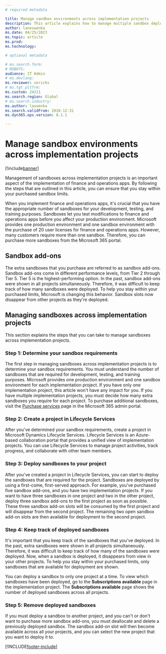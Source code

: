 ```yaml
---
# required metadata

title: Manage sandbox environments across implementation projects
description: This article explains how to manage multiple sandbox deployments across implementation projects in Microsoft Dynamics Lifecycle Services.
author: laneswenka
ms.date: 04/25/2023
ms.topic: article
ms.prod: 
ms.technology: 

# optional metadata

# ms.search.form: 
# ROBOTS: 
audience: IT Admin
# ms.devlang: 
ms.reviewer: sericks
# ms.tgt_pltfrm: 
ms.custom: 24211
ms.search.region: Global
# ms.search.industry: 
ms.author: laswenka
ms.search.validFrom: 2018-12-31
ms.dyn365.ops.version: 8.1.1

---
```


# Manage sandbox environments across implementation projects

[!include[banner](../includes/preview-banner.md)]

Management of sandboxes across implementation projects is an important aspect of the implementation of finance and operations apps. By following the steps that are outlined in this article, you can ensure that you stay within your purchased sandbox limits.

When you implement finance and operations apps, it's crucial that you have the appropriate number of sandboxes for your development, testing, and training purposes. Sandboxes let you test modifications to finance and operations apps before you affect your production environment. Microsoft provides one production environment and one sandbox environment with the purchase of 20 user licenses for finance and operations apps. However, many customers require more than one sandbox. Therefore, you can purchase more sandboxes from the Microsoft 365 portal.

## Sandbox add-ons

The extra sandboxes that you purchase are referred to as sandbox add-ons. Sandbox add-ons come in different performance levels, from Tier 2 through Tier 5. Tier 5 is the highest-performing option. In the past, sandbox add-ons were shown in all projects simultaneously. Therefore, it was difficult to keep track of how many sandboxes were deployed. To help you stay within your purchased limits, Microsoft is changing this behavior. Sandbox slots now disappear from other projects as they're deployed.

## Managing sandboxes across implementation projects

This section explains the steps that you can take to manage sandboxes across implementation projects.

### Step 1: Determine your sandbox requirements

The first step in managing sandboxes across implementation projects is to determine your sandbox requirements. You must understand the number of sandboxes that are required for development, testing, and training purposes. Microsoft provides one production environment and one sandbox environment for each implementation project. If you have only one implementation project, this article won't have any impact for you. If you have multiple implementation projects, you must decide how many extra sandboxes you require for each project. To purchase additional sandboxes, visit the [Purchase services](https://admin.microsoft.com/Adminportal/Home#/catalog) page in the Microsoft 365 admin portal.

### Step 2: Create a project in Lifecycle Services

After you've determined your sandbox requirements, create a project in Microsoft Dynamics Lifecycle Services. Lifecycle Services is an Azure-based collaboration portal that provides a unified view of implementation projects. You can use Lifecycle Services to manage project activities, track progress, and collaborate with other team members.

### Step 3: Deploy sandboxes to your project

After you've created a project in Lifecycle Services, you can start to deploy the sandboxes that are required for the project. Sandboxes are deployed by using a first-come, first-served approach. For example, you've purchased five sandbox add-ons, and you have two implementation projects. If you want to have three sandboxes in one project and two in the other project, deploy three sandbox add-ons to the first project as soon as possible. These three sandbox add-on slots will be consumed by the first project and will disappear from the second project. The remaining two open sandbox add-on slots are then available for deployment to the second project.

### Step 4: Keep track of deployed sandboxes

It's important that you keep track of the sandboxes that you've deployed. In the past, extra sandboxes were shown in all projects simultaneously. Therefore, it was difficult to keep track of how many of the sandboxes were deployed. Now, when a sandbox is deployed, it disappears from view in your other projects. To help you stay within your purchased limits, only sandboxes that are available for deployment are shown.

You can deploy a sandbox to only one project at a time. To view which sandboxes have been deployed, go to the **Subscriptions available** page in the implementation project. The **Subscriptions available** page shows the number of deployed sandboxes across all projects.

### Step 5: Remove deployed sandboxes

If you must deploy a sandbox to another project, and you can't or don't want to purchase more sandbox add-ons, you must deallocate and delete a previously deployed sandbox. The sandbox add-on slot will then become available across all your projects, and you can select the new project that you want to deploy it to.

[!INCLUDE[footer-include](../../../includes/footer-banner.md)]
